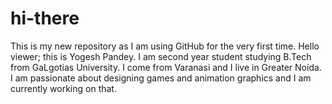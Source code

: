 # hi-there
This is my new repository as I am using GitHub for the very first time.
Hello viewer; this is Yogesh Pandey. I am second year student studying B.Tech from GaLgotias University. I come from Varanasi and I live in Greater Noida. I am passionate about designing games and animation graphics and I am currently working on that.

